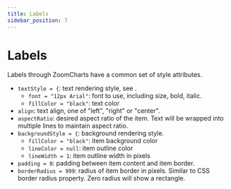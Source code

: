 ```yaml
---
title: Labels
sidebar_position: 7
---
```


# Labels

Labels through ZoomCharts have a common set of style attributes.

- `textStyle = {`: text rendering style, see .
  - `font = "12px Arial"`: font to use, including size, bold, italic.
  - `fillColor = "black"`: text color
- `align`: text align, one of "left", "right" or "center".
- `aspectRatio`: desired aspect ratio of the item. Text will be wrapped into multiple lines to maintain aspect ratio.
- `backgroundStyle = {`: background rendering style.
  - `fillColor = "black"`: item background color
  - `lineColor = null`: item outline color
  - `lineWidth = 1`: item outline width in pixels
- `padding = 0`: padding between item content and item border.
- `borderRadius = 999`: radius of item border in pixels. Similar to CSS border radius property. Zero radius will show a rectangle.
